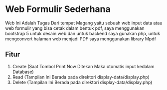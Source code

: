 # Web Formulir Sederhana
Web Ini Adalah Tugas Dari tempat Magang yaitu sebuah web input data atau web formulir yang bisa cetak dalam bentuk pdf, saya menggunakan bootstrap 5 untuk desain web dan untuk backend saya gunakan php, untuk mengconvert halaman web menjadi PDF saya menggunakan library Mpdf 

## Fitur
1. Create (Saat Tombol Print Now Ditekan Maka otomatis input kedalam Database)
2. Read   (Tampilan Ini Berada pada direktori display-data/display.php) 
3. Delete (Tampilan Ini Berada pada direktori display-data/display.php) 
